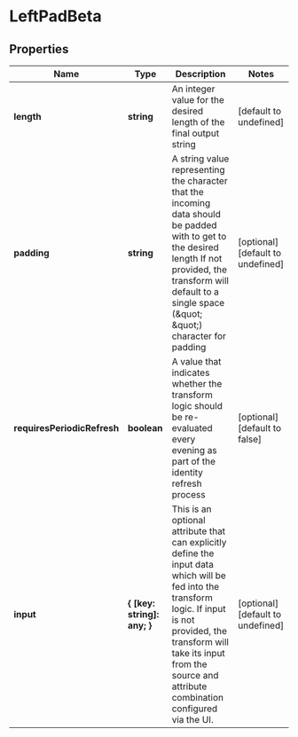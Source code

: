 # LeftPadBeta

## Properties

Name | Type | Description | Notes
------------ | ------------- | ------------- | -------------
**length** | **string** | An integer value for the desired length of the final output string | [default to undefined]
**padding** | **string** | A string value representing the character that the incoming data should be padded with to get to the desired length   If not provided, the transform will default to a single space (\&quot; \&quot;) character for padding  | [optional] [default to undefined]
**requiresPeriodicRefresh** | **boolean** | A value that indicates whether the transform logic should be re-evaluated every evening as part of the identity refresh process | [optional] [default to false]
**input** | **{ [key: string]: any; }** | This is an optional attribute that can explicitly define the input data which will be fed into the transform logic. If input is not provided, the transform will take its input from the source and attribute combination configured via the UI. | [optional] [default to undefined]

